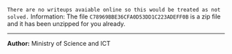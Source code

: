 `There are no writeups avaiable online so this would be treated as not solved.`
Information:
The file `C78969BBE36CFA0D53DD1C223ADEFF0B` is a zip file and it has been unzipped for you already.

---
**Author:** Ministry of Science and ICT